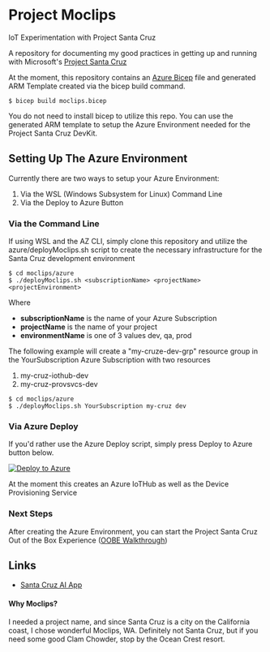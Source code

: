 # Project Moclips
IoT Experimentation with Project Santa Cruz

A repository for documenting my good practices in getting up and running with Microsoft's [Project Santa Cruz](https://github.com/microsoft/project-santa-cruz)

At the moment, this repository contains an [Azure Bicep](https://github.com/Azure/bicep) file and generated ARM Template created via the bicep build command.
```
$ bicep build moclips.bicep
```
You do not need to install bicep to utilize this repo.
You can use the generated ARM template to setup the Azure Environment needed for the Project Santa Cruz DevKit.

## Setting Up The Azure Environment
Currently there are two ways to setup your Azure Environment:
  1. Via the WSL (Windows Subsystem for Linux) Command Line
  2. Via the Deploy to Azure Button

### Via the Command Line
If using WSL and the AZ CLI, simply clone this repository and utilize the azure/deployMoclips.sh script to create the necessary infrastructure for the Santa Cruz development environment

```
$ cd moclips/azure
$ ./deployMoclips.sh <subscriptionName> <projectName> <projectEnvironment>
```
Where
  * **subscriptionName** is the name of your Azure Subscription
  * **projectName** is the name of your project
  * **environmentName** is one of 3 values dev, qa, prod

The following example will create a "my-cruze-dev-grp" resource group in the YourSubscription Azure Subscription with two resources
  1. my-cruz-iothub-dev
  2. my-cruz-provsvcs-dev

```
$ cd moclips/azure
$ ./deployMoclips.sh YourSubscription my-cruz dev
```

### Via Azure Deploy
If you'd rather use the Azure Deploy script, simply press Deploy to Azure button below.

[![Deploy to Azure](https://aka.ms/deploytoazurebutton)](https://portal.azure.com/#create/Microsoft.Template/uri/https%3A%2F%2Fraw.githubusercontent.com%2Fmikelor%2Fmoclips%2Fmain%2Fazure%2Fmoclips.json)

At the moment this creates an Azure IoTHub as well as the Device Provisioning Service

### Next Steps
After creating the Azure Environment, you can start the Project Santa Cruz Out of the Box Experience ([OOBE Walkthrough](https://docs.microsoft.com/en-us/azure/azure-percept/quickstart-percept-dk-unboxing))

## Links
  * [Santa Cruz AI App](https://github.com/george-moore/Santa-Cruz-AI-App)

#### Why Moclips?
I needed a project name, and since Santa Cruz is a city on the California coast, I chose wonderful Moclips, WA. Definitely not Santa Cruz, but if you need some good Clam Chowder, stop by the Ocean Crest resort.
